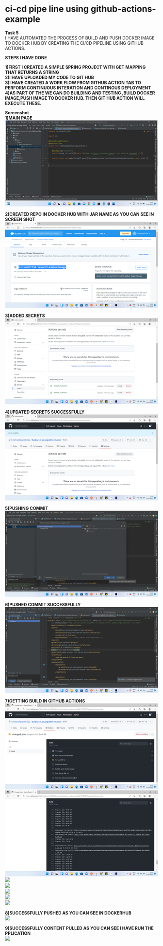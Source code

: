 # ci-cd pipe line using github-actions-example


<b> Task 5 </b></br>
I HAVE AUTOMATED THE PROCESS OF BUILD AND PUSH DOCKER IMAGE TO DOCKER HUB BY CREATING THE CI/CD PIPELINE USING GITHUB ACTIONS. </br>

<b>STEPS I HAVE DONE</b><br>

<b>1)FIRST I CREATED A SIMPLE SPRING PROJECT WITH GET MAPPING THAT RETURNS A STRING </b><br>
<b>2)I HAVE UPLOADED MY CODE TO GIT HUB </b><br>
<b>3)I HAVE CREATED A WORK FLOW FROM GITHUB ACTION TAB TO PERFORM CONTINUOUS INTERATION AND CONTINOUS DEPLOYMENT</b><br>
<b>4)AS PART OF THE WE CAN DO BUILDING AND TESTING ,BUILD DOCKER IMAGE,PUSH IMAGE TO DOCKER HUB. THEN GIT HUB ACTION WILL EXECUTE THESE.</b><br>


<b>Screenshot</b><br>
<b>1)MAIN PAGE</b><br>
<img src="Screenshots/Docker/mainpage.png"> <br/>

<b>2)CREATED REPO IN DOCKER HUB WITH JAR NAME AS YOU CAN SEE IN SCREEN SHOT </b><br>
<img src="Screenshots/Docker/dockerhub.png"> <br/>

<b>3)ADDED SECRETS</b><br>
<img src="Screenshots/Docker/actionsecrets.png"> <br/>

<b>4)UPDATED SECRETS SUCCESSFULLY</b><br>
<img src="Screenshots/Docker/secretsadded.png"> <br/>

<b>5)PUSHING COMMIT</b><br>
<img src="Screenshots/Docker/pushingcommit.png"> <br/>

<b>6)PUSHED COMMIT SUCCESSFULLY</b><br>
<img src="Screenshots/Docker/pushedcommit.png"> <br/>

<b>7)GETTING BUILD IN GITHUB ACTIONS</b><br>
<img src="Screenshots/Docker/build/buildone.png"> <br/>
<img src="Screenshots/Docker/build/buildtwo.png"> <br/>
<img src="Screenshots/Docker/build/Screenshot(186).png"> <br/>
<img src="Screenshots/Docker/build/Screenshot(187).png"> <br/>
<img src="Screenshots/Docker/build/Screenshot(188).png"> <br/>
<img src="Screenshots/Docker/build/Screenshot(190).png"> <br/>
<img src="Screenshots/Docker/build/Screenshot(191).png"> <br/>

<b>8)SUCCESSFULLY PUSHED AS YOU CAN SEE IN DOCKERHUB </b><br>
<img src="Screenshots/Docker/build/successfullypushed.png"><br/>

<b>9)SUCCESSFULLY CONTENT PULLED AS YOU CAN SEE I HAVE RUN THE PPLICATION </b><br>
<img src="Screenshots/Docker/build/pullimagesuccessful.png"><br/>
